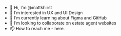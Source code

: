- 👋 Hi, I’m @mattkhirst
- 👀 I’m interested in UX and UI Design
- 🌱 I’m currently learning about Figma and GitHub
- 💞️ I’m looking to collaborate on estate agent websites
- 📫 How to reach me - here. 

<!---
mattkhirst/mattkhirst is a ✨ special ✨ repository because its `README.md` (this file) appears on your GitHub profile.
You can click the Preview link to take a look at your changes.
--->
